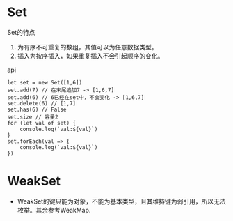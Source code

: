 # Set

Set的特点
1. 为有序不可重复的数组，其值可以为任意数据类型。
2. 插入为按序插入，如果重复插入不会引起顺序的变化。

api
```
let set = new Set([1,6])
set.add(7) // 在末尾追加7 -> [1,6,7]
set.add(6) // 6已经在set中，不会变化 -> [1,6,7]
set.delete(6) // [1,7]
set.has(6) // False
set.size // 容量2
for (let val of set) {
    console.log(`val:${val}`)
}
set.forEach(val => {
    console.log(`val:${val}`)
})
```

# WeakSet

- WeakSet的键只能为对象，不能为基本类型，且其维持键为弱引用，所以无法枚举。其余参考WeakMap.